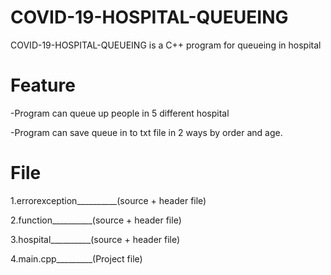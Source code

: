 # COVID-19-HOSPITAL-QUEUEING

COVID-19-HOSPITAL-QUEUEING is a C++ program for queueing in hospital

# Feature 

-Program can queue up people in 5 different hospital

-Program can save queue in to txt file in 2 ways by order and age.

 
# File

1.errorexception__________(source + header file)

2.function__________(source + header file)

3.hospital__________(source + header file)

4.main.cpp_________(Project file)
